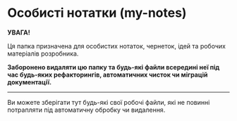 # Особисті нотатки (my-notes)

**УВАГА!**

Ця папка призначена для особистих нотаток, чернеток, ідей та робочих матеріалів розробника.

**Заборонено видаляти цю папку та будь-які файли всередині неї під час будь-яких рефакторингів, автоматичних чисток чи міграцій документації.**

---

Ви можете зберігати тут будь-які свої робочі файли, які не повинні потрапляти під автоматичну обробку чи видалення. 